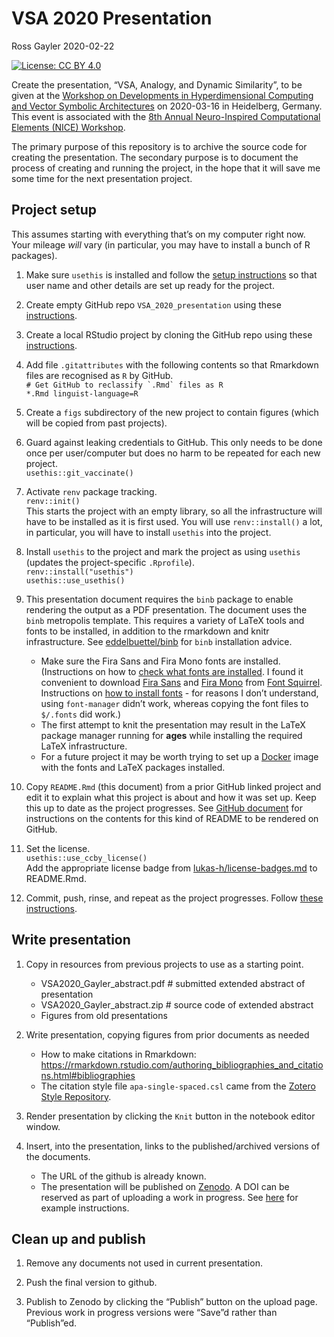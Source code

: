 VSA 2020 Presentation
================
Ross Gayler
2020-02-22

<!-- README.md is generated from README.Rmd. Please edit that file -->

<!-- badges: start -->

[![License: CC
BY 4.0](https://img.shields.io/badge/License-CC%20BY%204.0-lightgrey.svg)](https://creativecommons.org/licenses/by/4.0/)
<!-- [![DOI](https://zenodo.org/badge/205238383.svg)](https://zenodo.org/badge/latestdoi/205238383) -->
<!-- [![Launch Rstudio Binder](http://mybinder.org/badge_logo.svg)](https://mybinder.org/v2/gh/rgayler/scorecal_CSCC_2019/master?urlpath=rstudio) -->
<!-- badges: end -->

Create the presentation, “VSA, Analogy, and Dynamic Similarity”, to be
given at the [Workshop on Developments in Hyperdimensional Computing and
Vector Symbolic
Architectures](https://sites.google.com/view/vsaworkshop2020/home) on
2020-03-16 in Heidelberg, Germany. This event is associated with the
[8th Annual Neuro-Inspired Computational Elements (NICE)
Workshop](https://niceworkshop.org/nice-2020/).

The primary purpose of this repository is to archive the source code for
creating the presentation. The secondary purpose is to document the
process of creating and running the project, in the hope that it will
save me some time for the next presentation project.

## Project setup

This assumes starting with everything that’s on my computer right now.
Your mileage *will* vary (in particular, you may have to install a bunch
of R packages).

1.  Make sure `usethis` is installed and follow the [setup
    instructions](https://usethis.r-lib.org/articles/articles/usethis-setup.html)
    so that user name and other details are set up ready for the
    project.

2.  Create empty GitHub repo `VSA_2020_presentation` using these
    [instructions](https://happygitwithr.com/new-github-first.html#make-a-repo-on-github-2).

3.  Create a local RStudio project by cloning the GitHub repo using
    these
    [instructions](https://happygitwithr.com/new-github-first.html#new-rstudio-project-via-git-clone).

4.  Add file `.gitattributes` with the following contents so that
    Rmarkdown files are recognised as `R` by GitHub.  
    ``# Get GitHub to reclassify `.Rmd` files as R``  
    `*.Rmd linguist-language=R`

5.  Create a `figs` subdirectory of the new project to contain figures
    (which will be copied from past projects).

6.  Guard against leaking credentials to GitHub. This only needs to be
    done once per user/computer but does no harm to be repeated for each
    new project.  
    `usethis::git_vaccinate()`

7.  Activate `renv` package tracking.  
    `renv::init()`  
    This starts the project with an empty library, so all the
    infrastructure will have to be installed as it is first used. You
    will use `renv::install()` a lot, in particular, you will have to
    install `usethis` into the project.

8.  Install `usethis` to the project and mark the project as using
    `usethis` (updates the project-specific `.Rprofile`).  
    `renv::install("usethis")`  
    `usethis::use_usethis()`

9.  This presentation document requires the `binb` package to enable
    rendering the output as a PDF presentation. The document uses the
    `binb` metropolis template. This requires a variety of LaTeX tools
    and fonts to be installed, in addition to the rmarkdown and knitr
    infrastructure. See
    [eddelbuettel/binb](https://github.com/eddelbuettel/binb) for `binb`
    installation advice.
    
      - Make sure the Fira Sans and Fira Mono fonts are installed.
        (Instructions on how to [check what fonts are
        installed](https://www.cyberciti.biz/tips/quickly-list-all-available-fonts.html).
        I found it convenient to download [Fira
        Sans](https://www.fontsquirrel.com/fonts/fira-sans) and [Fira
        Mono](https://www.fontsquirrel.com/fonts/fira-mono) from [Font
        Squirrel](https://www.fontsquirrel.com). Instructions on [how to
        install fonts](https://itsfoss.com/install-fonts-ubuntu/) - for
        reasons I don’t understand, using `font-manager` didn’t work,
        whereas copying the font files to `$/.fonts` did work.)
      - The first attempt to knit the presentation may result in the
        LaTeX package manager running for **ages** while installing the
        required LaTeX infrastructure.
      - For a future project it may be worth trying to set up a
        [Docker](https://www.docker.com/) image with the fonts and LaTeX
        packages installed.

10. Copy `README.Rmd` (this document) from a prior GitHub linked project
    and edit it to explain what this project is about and how it was set
    up. Keep this up to date as the project progresses. See [GitHub
    document](https://rmarkdown.rstudio.com/github_document_format.html)
    for instructions on the contents for this kind of README to be
    rendered on GitHub.

11. Set the license.  
    `usethis::use_ccby_license()`  
    Add the appropriate license badge from
    [lukas-h/license-badges.md](https://gist.github.com/lukas-h/2a5d00690736b4c3a7ba)
    to README.Rmd.

12. Commit, push, rinse, and repeat as the project progresses. Follow
    [these
    instructions](https://happygitwithr.com/new-github-first.html#make-local-changes-save-commit-1).

## Write presentation

1.  Copy in resources from previous projects to use as a starting point.
    
      - VSA2020\_Gayler\_abstract.pdf \# submitted extended abstract of
        presentation
      - VSA2020\_Gayler\_abstract.zip \# source code of extended
        abstract
      - Figures from old presentations

2.  Write presentation, copying figures from prior documents as needed
    
      - How to make citations in Rmarkdown:
        <https://rmarkdown.rstudio.com/authoring_bibliographies_and_citations.html#bibliographies>
      - The citation style file `apa-single-spaced.csl` came from the
        [Zotero Style
        Repository](https://www.zotero.org/styles?q=id%3Aapa-single-spaced&fields=psychology&format=author-date).

3.  Render presentation by clicking the `Knit` button in the notebook
    editor window.

4.  Insert, into the presentation, links to the published/archived
    versions of the documents.
    
      - The URL of the github is already known.
      - The presentation will be published on
        [Zenodo](https://zenodo.org). A DOI can be reserved as part of
        uploading a work in progress. See
        [here](https://instruct-eric.eu/help/other/zenodo-upload-guidelines)
        for example instructions.

## Clean up and publish

1.  Remove any documents not used in current presentation.

2.  Push the final version to github.

3.  Publish to Zenodo by clicking the “Publish” button on the upload
    page. Previous work in progress versions were “Save”d rather than
    “Publish”ed.
